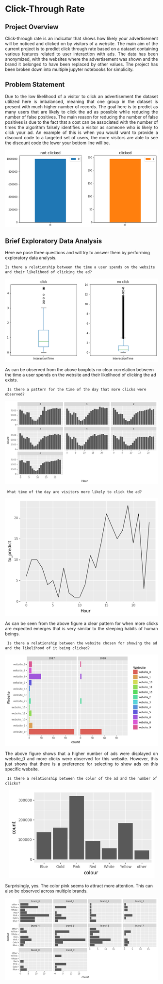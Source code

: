 # Click-Through Rate

 ## Project Overview
<p align='justify'> 
Click-through rate is an indicator that shows how likely your advertisement will be noticed and clicked on by visitors of a website. The main aim of the current project is to predict click through rate based on a dataset containing various features related to user interaction with ads. The data has been anonymized, with the websites where the advertisement was shown and the brand it belonged to have been replaced by other values. The project has been broken down into multiple jupyter notebooks for simplicity. 
</p>

## Problem Statement
<p align='justify'>
Due to the low likelihood of a visitor to click an advertisement the dataset utilized here is imbalanced, meaning that one group in the dataset is present with much higher number of records. The goal here is to predict as many users that are likely to click the ad as possible while reducing the number of false positives. The main reason for reducing the number of false positives is due to the fact that a cost can be associated with the number of times the algorithm falsely identifies a visitor as someone who is likely to click your ad. An example of this is when you would want to provide a discount code to a targeted set of users, the more visitors are able to see the discount code the lower your bottom line will be.
</p>
<p align='center'>
<img src='../images/bar_imbalance.png' >
</p>

## Brief Exploratory Data Analysis

Here we pose three questions and will try to answer them by performing exploratory data analysis. 
```  
Is there a relationship between the time a user spends on the website and their likelihood of clicking the ad?
```  
<p align='center'>
 <img src='../images/inteeraction_click.png'></img>
</p>
As can be observed from the above boxplots no clear correlation between the time a user spends on the website and their likelihood of clicking the ad exists.

```  
 Is there a pattern for the time of the day that more clicks were observed?
```  
<p align='center'>
 <img src='../images/weekday_time.png'></img>
</p>

```  
 What time of the day are visitors more likely to click the ad?
```  

<p align='center'>
 <img src='../images/likely_clicks.png'></img>
</p>
<p align='justify'>
As can be seen from the above figure a clear pattern for when more clicks are expected emerges that is very similar to the sleeping habits of human beings.
</p>

```  
 Is there a relationship between the website chosen for showing the ad and the likelihood of it being clicked?
```  

<p align='center'>
 <img src='../images/website_max_clicks.png'></img>
</p>

<p align='justify'>
The above figure shows that a higher number of ads were displayed on website_0 and more clicks were observed for this website. However, this just shows that there is a preference for selecting to show ads on this specific website.
</p>

```  
 Is there a relationship between the color of the ad and the number of clicks?
```  

<p align='center'>
 <img src='../images/color_ad.png'></img>
</p>

Surprisingly, yes. The color pink seems to attract more attention. This can also be observed across multiple brands.

<p align='center'>
 <img src='../images/color_brand.png'></img>
</p>


